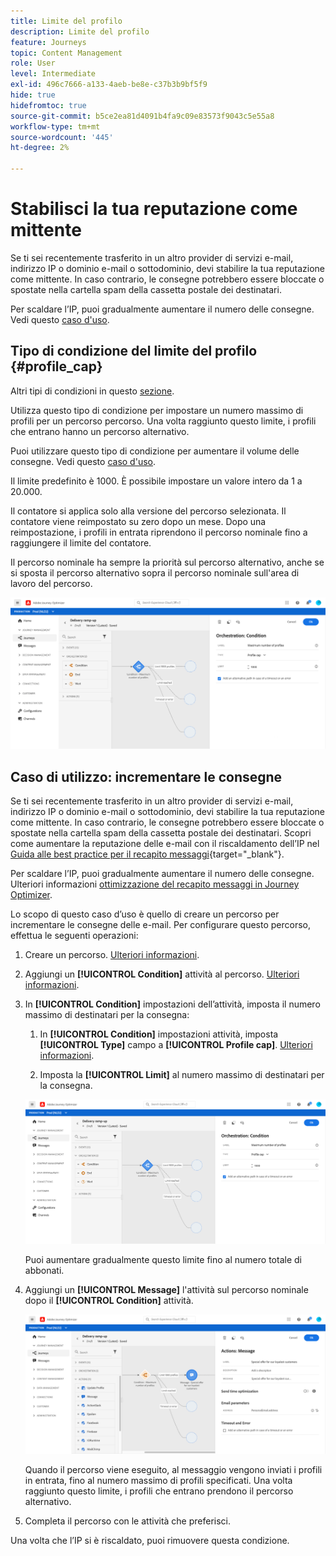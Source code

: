 ```yaml
---
title: Limite del profilo
description: Limite del profilo
feature: Journeys
topic: Content Management
role: User
level: Intermediate
exl-id: 496c7666-a133-4aeb-be8e-c37b3b9bf5f9
hide: true
hidefromtoc: true
source-git-commit: b5ce2ea81d4091b4fa9c09e83573f9043c5e55a8
workflow-type: tm+mt
source-wordcount: '445'
ht-degree: 2%

---
```



# Stabilisci la tua reputazione come mittente

Se ti sei recentemente trasferito in un altro provider di servizi e-mail, indirizzo IP o dominio e-mail o sottodominio, devi stabilire la tua reputazione come mittente. In caso contrario, le consegne potrebbero essere bloccate o spostate nella cartella spam della cassetta postale dei destinatari.

Per scaldare l’IP, puoi gradualmente aumentare il numero delle consegne. Vedi questo [caso d&#39;uso](../building-journeys/ramp-up-deliveries-uc.md).

## Tipo di condizione del limite del profilo {#profile_cap}

Altri tipi di condizioni in questo [sezione](../building-journeys/condition-activity.md).

Utilizza questo tipo di condizione per impostare un numero massimo di profili per un percorso percorso. Una volta raggiunto questo limite, i profili che entrano hanno un percorso alternativo.

Puoi utilizzare questo tipo di condizione per aumentare il volume delle consegne. Vedi questo [caso d&#39;uso](../building-journeys/ramp-up-deliveries-uc.md).

Il limite predefinito è 1000. È possibile impostare un valore intero da 1 a 20.000.

Il contatore si applica solo alla versione del percorso selezionata. Il contatore viene reimpostato su zero dopo un mese. Dopo una reimpostazione, i profili in entrata riprendono il percorso nominale fino a raggiungere il limite del contatore.

Il percorso nominale ha sempre la priorità sul percorso alternativo, anche se si sposta il percorso alternativo sopra il percorso nominale sull&#39;area di lavoro del percorso.

![](../assets/profile-cap-condition.png)

## Caso di utilizzo: incrementare le consegne

Se ti sei recentemente trasferito in un altro provider di servizi e-mail, indirizzo IP o dominio e-mail o sottodominio, devi stabilire la tua reputazione come mittente. In caso contrario, le consegne potrebbero essere bloccate o spostate nella cartella spam della cassetta postale dei destinatari. Scopri come aumentare la reputazione delle e-mail con il riscaldamento dell’IP nel [Guida alle best practice per il recapito messaggi](https://experienceleague.adobe.com/docs/deliverability-learn/deliverability-best-practice-guide/additional-resources/generic-resources/increase-reputation-with-ip-warming.html){target=&quot;_blank&quot;}.

Per scaldare l’IP, puoi gradualmente aumentare il numero delle consegne. Ulteriori informazioni [ottimizzazione del recapito messaggi in Journey Optimizer](../deliverability.md).

Lo scopo di questo caso d’uso è quello di creare un percorso per incrementare le consegne delle e-mail. Per configurare questo percorso, effettua le seguenti operazioni:

1. Creare un percorso. [Ulteriori informazioni](../building-journeys/journey-gs.md).

1. Aggiungi un **[!UICONTROL Condition]** attività al percorso. [Ulteriori informazioni](../building-journeys/condition-activity.md).

1. In **[!UICONTROL Condition]** impostazioni dell’attività, imposta il numero massimo di destinatari per la consegna:

   1. In **[!UICONTROL Condition]** impostazioni attività, imposta **[!UICONTROL Type]** campo a **[!UICONTROL Profile cap]**. [Ulteriori informazioni](profile-cap.md#profile_cap).

   1. Imposta la **[!UICONTROL Limit]** al numero massimo di destinatari per la consegna.

   ![](../assets/profile-cap-condition.png)

   Puoi aumentare gradualmente questo limite fino al numero totale di abbonati.

1. Aggiungi un **[!UICONTROL Message]** l&#39;attività sul percorso nominale dopo il **[!UICONTROL Condition]** attività.

   ![](../assets/ramp-up-deliveries-message.png)

   Quando il percorso viene eseguito, al messaggio vengono inviati i profili in entrata, fino al numero massimo di profili specificati. Una volta raggiunto questo limite, i profili che entrano prendono il percorso alternativo.

1. Completa il percorso con le attività che preferisci.

Una volta che l’IP si è riscaldato, puoi rimuovere questa condizione.

